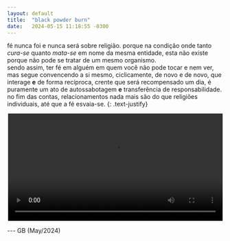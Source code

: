 ```yaml
---
layout: default
title:  "black powder burn"
date:   2024-05-15 11:18:55 -0300
---
```



fé nunca foi e nunca será sobre religião. porque na condição onde tanto _cura-se_ quanto _mata-se_ em nome da mesma entidade, esta não existe porque não pode se tratar de um mesmo organismo.  
sendo assim, ter fé em alguém em quem você não pode tocar e nem ver, mas segue convencendo a si mesmo, ciclicamente, de novo e de novo, que interage **e** de forma recíproca, crente que será recompensado um dia, é puramente um ato de autossabotagem **e** transferência de responsabilidade.  
no fim das contas, relacionamentos nada mais são do que religiões individuais, até que a fé esvaia-se.
{: .text-justify}
  
<center><video src="/assets/videos/interpol.mp4" width="500" controls title="clock" autoplay></video></center>

--- GB (May/2024)
